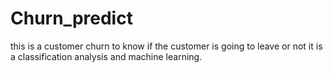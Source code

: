 # Churn_predict
this is a customer churn to know if the customer is going to leave or not it is a classification  analysis and machine learning. 
